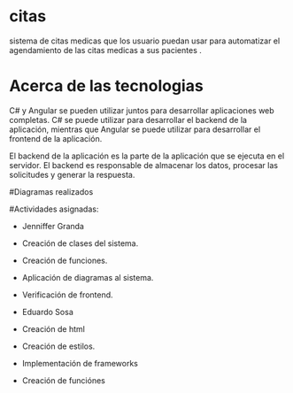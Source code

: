 # citas
 sistema de citas medicas que los usuario puedan usar para automatizar el agendamiento de las citas medicas a sus pacientes .

# Acerca de las tecnologias

C# y Angular se pueden utilizar juntos para desarrollar aplicaciones web completas. C# se puede utilizar para desarrollar el backend de la aplicación, mientras que Angular se puede utilizar para desarrollar el frontend de la aplicación.

El backend de la aplicación es la parte de la aplicación que se ejecuta en el servidor. El backend es responsable de almacenar los datos, procesar las solicitudes y generar la respuesta.

#Diagramas realizados

#Actividades asignadas:

* Jenniffer Granda
 * Creación de clases del sistema.
 * Creación de funciones.
 * Aplicación de diagramas al sistema.
 * Verificación de frontend.
   
* Eduardo Sosa
 * Creación de html
 * Creación de estilos.
 * Implementación de frameworks
 * Creación de funciónes
